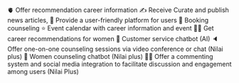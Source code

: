 🫀 Offer recommendation career information
✍️ Receive Curate and publish news articles, 
🏥 Provide a user-friendly platform for users 
📑 Booking counseling
⭐ Event calendar with career information and event
👷‍♀️ Get career recommendations for women
🛃 Customer service chatbot (AI)
🔈 Offer one-on-one counseling sessions via video conference or chat (Nilai plus)
💁 Women counseling chatbot (Nilai plus)
🧑‍🎨 Offer a commenting system and social media integration to facilitate discussion and engagement among users (Nilai Plus)
